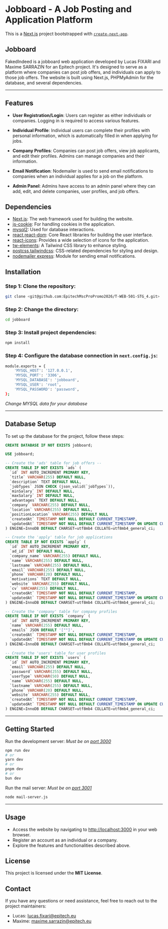 # Jobboard - A Job Posting and Application Platform

This is a [Next.js](https://nextjs.org/) project bootstrapped with [`create-next-app`](https://github.com/vercel/next.js/tree/canary/packages/create-next-app).

## Jobboard

FakedIndeed is a jobboard web application developed by Lucas FIXARI and Maxime SARRAZIN for an Epitech project. It's designed to serve as a platform where companies can post job offers, and individuals can apply to those job offers. The website is built using Next.js, PHPMyAdmin for the database, and several dependencies.

---

## Features

- **User Registration/Login**: Users can register as either individuals or companies. Logging in is required to access various features.

- **Individual Profile**: Individual users can complete their profiles with personal information, which is automatically filled in when applying for jobs.

- **Company Profiles**: Companies can post job offers, view job applicants, and edit their profiles. Admins can manage companies and their information.

- **Email Notification**: Nodemailer is used to send email notifications to companies when an individual applies for a job on the platform.

- **Admin Panel**: Admins have access to an admin panel where they can add, edit, and delete companies, user profiles, and job offers.



## Dependencies

- [Next.js](https://nextjs.org/): The web framework used for building the website.
- [js-cookie](https://github.com/js-cookie/js-cookie): For handling cookies in the application.
- [mysql2](https://www.npmjs.com/package/mysql2): Used for database interactions.
- [react](https://reactjs.org/),[react-dom](https://reactjs.org/docs/react-dom.html): Core React libraries for building the user interface.
- [react-icons](https://react-icons.github.io/react-icons/): Provides a wide selection of icons for the application.
- [tw-elements](https://github.com/tw-elements/tw-elements): A Tailwind CSS library to enhance styling.
- [postcss](https://postcss.org/),[tailwindcss](https://tailwindcss.com/): CSS-related dependencies for styling and design.
- [nodemailer express](https://nodemailer.com): Module for sending email notifications. 

## Installation

### Step 1: Clone the repository:
```bash
git clone <git@github.com:EpitechMscProPromo2026/T-WEB-501-STG_4.git>
```

### Step 2: Change the directory:
```bash
cd jobboard
```

### Step 3: Install project dependencies:
```bash
npm install
```

### Step 4: Configure the database connection in **`next.config.js`**:
```bash
module.exports = {
    'MYSQL_HOST': '127.0.0.1',
    'MYSQL_PORT': '3306',
    'MYSQL_DATABASE': 'jobboard',
    'MYSQL_USER': 'root',
    'MYSQL_PASSWORD': 'password',
};
```
*Change MYSQL data for your database*

---

## Database Setup

To set up the database for the project, follow these steps:
```sql
CREATE DATABASE IF NOT EXISTS jobboard;

USE jobboard;

-- Create the 'ads' table for job offers --
CREATE TABLE IF NOT EXISTS `ads` (
  `id` INT AUTO_INCREMENT PRIMARY KEY,
  `title` VARCHAR(255) DEFAULT NULL,
  `description` TEXT DEFAULT NULL,
  `jobTypes` JSON CHECK (json_valid(`jobTypes`)),
  `minSalary` INT DEFAULT NULL,
  `maxSalary` INT DEFAULT NULL,
  `advantages` TEXT DEFAULT NULL,
  `company` VARCHAR(255) DEFAULT NULL,
  `location` VARCHAR(255) DEFAULT NULL,
  `positionLocation` VARCHAR(255) DEFAULT NULL
  `createdAt` TIMESTAMP NOT NULL DEFAULT CURRENT_TIMESTAMP,
  `updatedAt` TIMESTAMP NOT NULL DEFAULT CURRENT_TIMESTAMP ON UPDATE CURRENT_TIMESTAMP,
) ENGINE=InnoDB DEFAULT CHARSET=utf8mb4 COLLATE=utf8mb4_general_ci;

-- Create the 'apply' table for job applications
CREATE TABLE IF NOT EXISTS `apply` (
  `id` INT AUTO_INCREMENT PRIMARY KEY,
  `ad_id` INT DEFAULT NULL,
  `company_name` VARCHAR(255) DEFAULT NULL,
  `name` VARCHAR(255) DEFAULT NULL,
  `lastname` VARCHAR(255) DEFAULT NULL,
  `email` VARCHAR(255) DEFAULT NULL,
  `phone` VARCHAR(20) DEFAULT NULL,
  `motivations` TEXT DEFAULT NULL,
  `website` VARCHAR(255) DEFAULT NULL,
  `cv` VARCHAR(255) DEFAULT NULL,
  `createdAt` TIMESTAMP NOT NULL DEFAULT CURRENT_TIMESTAMP,
  `updatedAt` TIMESTAMP NOT NULL DEFAULT CURRENT_TIMESTAMP ON UPDATE CURRENT_TIMESTAMP
) ENGINE=InnoDB DEFAULT CHARSET=utf8mb4 COLLATE=utf8mb4_general_ci;

-- Create the 'company' table for company profiles
CREATE TABLE IF NOT EXISTS `company` (
  `id` INT AUTO_INCREMENT PRIMARY KEY,
  `name` VARCHAR(255) DEFAULT NULL,
  `emails` JSON DEFAULT '[""]',
  `createdAt` TIMESTAMP NOT NULL DEFAULT CURRENT_TIMESTAMP,
  `updatedAt` TIMESTAMP NOT NULL DEFAULT CURRENT_TIMESTAMP ON UPDATE CURRENT_TIMESTAMP
) ENGINE=InnoDB DEFAULT CHARSET=utf8mb4 COLLATE=utf8mb4_general_ci;

-- Create the 'users' table for user profiles
CREATE TABLE IF NOT EXISTS `users` (
  `id` INT AUTO_INCREMENT PRIMARY KEY,
  `email` VARCHAR(255) DEFAULT NULL,
  `password` VARCHAR(255) DEFAULT NULL,
  `userType` VARCHAR(50) DEFAULT NULL,
  `name` VARCHAR(255) DEFAULT NULL,
  `lastname` VARCHAR(255) DEFAULT NULL,
  `phone` VARCHAR(20) DEFAULT NULL,
  `website` VARCHAR(255) DEFAULT NULL,
  `createdAt` TIMESTAMP NOT NULL DEFAULT CURRENT_TIMESTAMP,
  `updatedAt` TIMESTAMP NOT NULL DEFAULT CURRENT_TIMESTAMP ON UPDATE CURRENT_TIMESTAMP
) ENGINE=InnoDB DEFAULT CHARSET=utf8mb4 COLLATE=utf8mb4_general_ci;

```

---

## Getting Started

Run the development server:
*Must be on [port 3000](http://localhost:3000)*
```bash
npm run dev
# or
yarn dev
# or
pnpm dev
# or
bun dev
```

Run the mail server:
*Must be on [port 3001](http://localhost:3001)*
```bash
node mail-server.js
```

---

## Usage

- Access the website by navigating to [http://localhost:3000](http://localhost:3000) in your web browser.
- Register an account as an individual or a company.
- Explore the features and functionalities described above.

## License

This project is licensed under the **MIT License**.

## Contact

If you have any questions or need assistance, feel free to reach out to the project maintainers:

- Lucas: [lucas.fixari@epitech.eu](mailto:lucas.fixari@epitech.eu)
- Maxime: [maxime.sarrazin@epitech.eu](mailto:maxime.sarrazin@epitech.eu)

